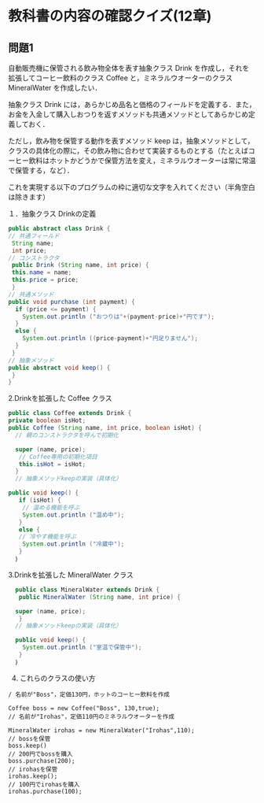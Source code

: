# 教科書の内容の確認クイズ(12章)

## 問題1

自動販売機に保管される飲み物全体を表す抽象クラス Drink を作成し，それを拡張してコーヒー飲料のクラス Coffee と，ミネラルウオーターのクラス MineralWater を作成したい．

抽象クラス Drink には，あらかじめ品名と価格のフィールドを定義する．また，お金を入金して購入しおつりを返すメソッドも共通メソッドとしてあらかじめ定義しておく．

ただし，飲み物を保管する動作を表すメソッド keep は，抽象メソッドとして，クラスの具体化の際に，その飲み物に合わせて実装するものとする（たとえばコーヒー飲料はホットかどうかで保管方法を変え，ミネラルウオーターは常に常温で保管する，など）．

これを実現する以下のプログラムの枠に適切な文字を入れてください（半角空白は除きます）

１．抽象クラス Drinkの定義
```java
public abstract class Drink {
// 共通フィールド
 String name;
 int price;
// コンストラクタ
 public Drink (String name, int price) {
 this.name = name;
 this.price = price;
 }
// 共通メソッド
public void purchase (int payment) {
  if (price <= payment) {
    System.out.println ("おつりは"+(payment-price)+"円です");
  }
  else {
    System.out.println ((price-payment)+"円足りません");
  }
 }
// 抽象メソッド
public abstract void keep() {
 }
}
```

2.Drinkを拡張した Coffee クラス
```java
public class Coffee extends Drink {
private boolean isHot;
public Coffee (String name, int price, boolean isHot) {
  // 親のコンストラクタを呼んで初期化

  super (name, price);
   // Coffee専用の初期化項目
   this.isHot = isHot;
  }
  // 抽象メソッドkeepの実装（具体化）

public void keep() {
   if (isHot) {
    // 温める機能を呼ぶ
    System.out.println ("温め中");
   }
   else {
   // 冷やす機能を呼ぶ
    System.out.println ("冷蔵中");
   }
  ｝
```
  3.Drinkを拡張した MineralWater クラス
```java
  public class MineralWater extends Drink {
   public MineralWater (String name, int price) {

  super (name, price);
   }
  // 抽象メソッドkeepの実装（具体化）

  public void keep() {
    System.out.println ("室温で保管中");
   }
  ｝
  ```
  4. これらのクラスの使い方
  ```
  / 名前が"Boss"，定価130円，ホットのコーヒー飲料を作成

Coffee boss = new Coffee("Boss", 130,true);
// 名前が"Irohas"，定価110円のミネラルウオーターを作成

MineralWater irohas = new MineralWater("Irohas",110);
// bossを保管
boss.keep()
// 200円でbossを購入
boss.purchase(200);
// irohasを保管
irohas.keep();
// 100円でirohasを購入
irohas.purchase(100);
```
